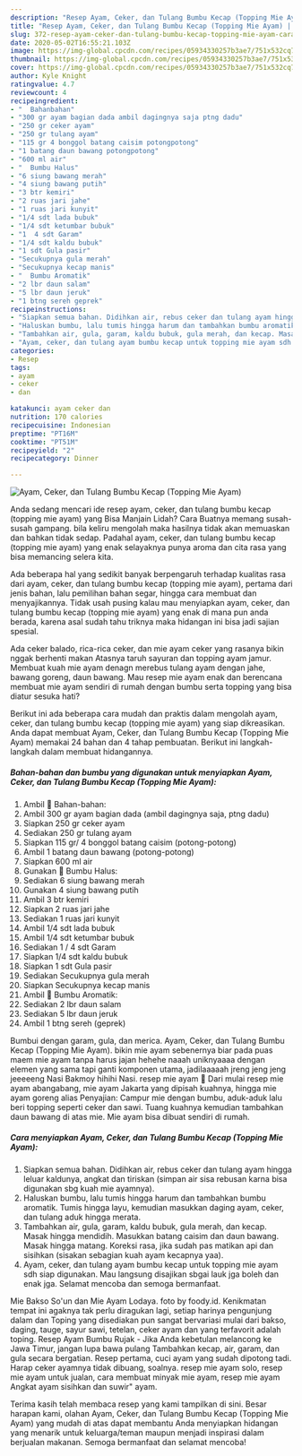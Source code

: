 ```yaml
---
description: "Resep Ayam, Ceker, dan Tulang Bumbu Kecap (Topping Mie Ayam) | Cara Bikin Ayam, Ceker, dan Tulang Bumbu Kecap (Topping Mie Ayam) Yang Enak dan Simpel"
title: "Resep Ayam, Ceker, dan Tulang Bumbu Kecap (Topping Mie Ayam) | Cara Bikin Ayam, Ceker, dan Tulang Bumbu Kecap (Topping Mie Ayam) Yang Enak dan Simpel"
slug: 372-resep-ayam-ceker-dan-tulang-bumbu-kecap-topping-mie-ayam-cara-bikin-ayam-ceker-dan-tulang-bumbu-kecap-topping-mie-ayam-yang-enak-dan-simpel
date: 2020-05-02T16:55:21.103Z
image: https://img-global.cpcdn.com/recipes/05934330257b3ae7/751x532cq70/ayam-ceker-dan-tulang-bumbu-kecap-topping-mie-ayam-foto-resep-utama.jpg
thumbnail: https://img-global.cpcdn.com/recipes/05934330257b3ae7/751x532cq70/ayam-ceker-dan-tulang-bumbu-kecap-topping-mie-ayam-foto-resep-utama.jpg
cover: https://img-global.cpcdn.com/recipes/05934330257b3ae7/751x532cq70/ayam-ceker-dan-tulang-bumbu-kecap-topping-mie-ayam-foto-resep-utama.jpg
author: Kyle Knight
ratingvalue: 4.7
reviewcount: 4
recipeingredient:
- "  Bahanbahan"
- "300 gr ayam bagian dada ambil dagingnya saja ptng dadu"
- "250 gr ceker ayam"
- "250 gr tulang ayam"
- "115 gr 4 bonggol batang caisim potongpotong"
- "1 batang daun bawang potongpotong"
- "600 ml air"
- "  Bumbu Halus"
- "6 siung bawang merah"
- "4 siung bawang putih"
- "3 btr kemiri"
- "2 ruas jari jahe"
- "1 ruas jari kunyit"
- "1/4 sdt lada bubuk"
- "1/4 sdt ketumbar bubuk"
- "1  4 sdt Garam"
- "1/4 sdt kaldu bubuk"
- "1 sdt Gula pasir"
- "Secukupnya gula merah"
- "Secukupnya kecap manis"
- "  Bumbu Aromatik"
- "2 lbr daun salam"
- "5 lbr daun jeruk"
- "1 btng sereh geprek"
recipeinstructions:
- "Siapkan semua bahan. Didihkan air, rebus ceker dan tulang ayam hingga leluar kaldunya, angkat dan tiriskan (simpan air sisa rebusan karna bisa digunakan sbg kuah mie ayamnya)."
- "Haluskan bumbu, lalu tumis hingga harum dan tambahkan bumbu aromatik. Tumis hingga layu, kemudian masukkan daging ayam, ceker, dan tulang aduk hingga merata."
- "Tambahkan air, gula, garam, kaldu bubuk, gula merah, dan kecap. Masak hingga mendidih. Masukkan batang caisim dan daun bawang. Masak hingga matang. Koreksi rasa, jika sudah pas matikan api dan sisihkan (sisakan sebagian kuah ayam kecapnya yaa)."
- "Ayam, ceker, dan tulang ayam bumbu kecap untuk topping mie ayam sdh siap digunakan. Mau langsung disajikan sbgai lauk jga boleh dan enak jga. Selamat mencoba dan semoga bermanfaat."
categories:
- Resep
tags:
- ayam
- ceker
- dan

katakunci: ayam ceker dan 
nutrition: 170 calories
recipecuisine: Indonesian
preptime: "PT16M"
cooktime: "PT51M"
recipeyield: "2"
recipecategory: Dinner

---
```



![Ayam, Ceker, dan Tulang Bumbu Kecap (Topping Mie Ayam)](https://img-global.cpcdn.com/recipes/05934330257b3ae7/751x532cq70/ayam-ceker-dan-tulang-bumbu-kecap-topping-mie-ayam-foto-resep-utama.jpg)

Anda sedang mencari ide resep ayam, ceker, dan tulang bumbu kecap (topping mie ayam) yang Bisa Manjain Lidah? Cara Buatnya memang susah-susah gampang. bila keliru mengolah maka hasilnya tidak akan memuaskan dan bahkan tidak sedap. Padahal ayam, ceker, dan tulang bumbu kecap (topping mie ayam) yang enak selayaknya punya aroma dan cita rasa yang bisa memancing selera kita.

Ada beberapa hal yang sedikit banyak berpengaruh terhadap kualitas rasa dari ayam, ceker, dan tulang bumbu kecap (topping mie ayam), pertama dari jenis bahan, lalu pemilihan bahan segar, hingga cara membuat dan menyajikannya. Tidak usah pusing kalau mau menyiapkan ayam, ceker, dan tulang bumbu kecap (topping mie ayam) yang enak di mana pun anda berada, karena asal sudah tahu triknya maka hidangan ini bisa jadi sajian spesial.

Ada ceker balado, rica-rica ceker, dan mie ayam ceker yang rasanya bikin nggak berhenti makan Atasnya taruh sayuran dan topping ayam jamur. Membuat kuah mie ayam denagn merebus tulang ayam dengan jahe, bawang goreng, daun bawang. Mau resep mie ayam enak dan berencana membuat mie ayam sendiri di rumah dengan bumbu serta topping yang bisa diatur sesuka hati?


Berikut ini ada beberapa cara mudah dan praktis dalam mengolah ayam, ceker, dan tulang bumbu kecap (topping mie ayam) yang siap dikreasikan. Anda dapat membuat Ayam, Ceker, dan Tulang Bumbu Kecap (Topping Mie Ayam) memakai 24 bahan dan 4 tahap pembuatan. Berikut ini langkah-langkah dalam membuat hidangannya.

<!--inarticleads1-->

##### Bahan-bahan dan bumbu yang digunakan untuk menyiapkan Ayam, Ceker, dan Tulang Bumbu Kecap (Topping Mie Ayam):

1. Ambil  🍗 Bahan-bahan:
1. Ambil 300 gr ayam bagian dada (ambil dagingnya saja, ptng dadu)
1. Siapkan 250 gr ceker ayam
1. Sediakan 250 gr tulang ayam
1. Siapkan 115 gr/ 4 bonggol batang caisim (potong-potong)
1. Ambil 1 batang daun bawang (potong-potong)
1. Siapkan 600 ml air
1. Gunakan  🌰 Bumbu Halus:
1. Sediakan 6 siung bawang merah
1. Gunakan 4 siung bawang putih
1. Ambil 3 btr kemiri
1. Siapkan 2 ruas jari jahe
1. Sediakan 1 ruas jari kunyit
1. Ambil 1/4 sdt lada bubuk
1. Ambil 1/4 sdt ketumbar bubuk
1. Sediakan 1 / 4 sdt Garam
1. Siapkan 1/4 sdt kaldu bubuk
1. Siapkan 1 sdt Gula pasir
1. Sediakan Secukupnya gula merah
1. Siapkan Secukupnya kecap manis
1. Ambil  🌰 Bumbu Aromatik:
1. Sediakan 2 lbr daun salam
1. Sediakan 5 lbr daun jeruk
1. Ambil 1 btng sereh (geprek)


Bumbui dengan garam, gula, dan merica. Ayam, Ceker, dan Tulang Bumbu Kecap (Topping Mie Ayam). bikin mie ayam sebenernya biar pada puas maem mie ayam tanpa harus jajan hehehe naaah uniknyaaaa dengan elemen yang sama tapi ganti komponen utama, jadilaaaaah jreng jeng jeng jeeeeeng Nasi Bakmoy hihihi Nasi. resep mie ayam 🍜 Dari mulai resep mie ayam abangabang, mie ayam Jakarta yang dipisah kuahnya, hingga mie ayam goreng alias Penyajian: Campur mie dengan bumbu, aduk-aduk lalu beri topping seperti ceker dan sawi. Tuang kuahnya kemudian tambahkan daun bawang di atas mie. Mie ayam bisa dibuat sendiri di rumah. 

<!--inarticleads2-->

##### Cara menyiapkan Ayam, Ceker, dan Tulang Bumbu Kecap (Topping Mie Ayam):

1. Siapkan semua bahan. Didihkan air, rebus ceker dan tulang ayam hingga leluar kaldunya, angkat dan tiriskan (simpan air sisa rebusan karna bisa digunakan sbg kuah mie ayamnya).
1. Haluskan bumbu, lalu tumis hingga harum dan tambahkan bumbu aromatik. Tumis hingga layu, kemudian masukkan daging ayam, ceker, dan tulang aduk hingga merata.
1. Tambahkan air, gula, garam, kaldu bubuk, gula merah, dan kecap. Masak hingga mendidih. Masukkan batang caisim dan daun bawang. Masak hingga matang. Koreksi rasa, jika sudah pas matikan api dan sisihkan (sisakan sebagian kuah ayam kecapnya yaa).
1. Ayam, ceker, dan tulang ayam bumbu kecap untuk topping mie ayam sdh siap digunakan. Mau langsung disajikan sbgai lauk jga boleh dan enak jga. Selamat mencoba dan semoga bermanfaat.


Mie Bakso So&#39;un dan Mie Ayam Lodaya. foto by foody.id. Kenikmatan tempat ini agaknya tak perlu diragukan lagi, setiap harinya pengunjung dalam dan Toping yang disediakan pun sangat bervariasi mulai dari bakso, daging, tauge, sayur sawi, tetelan, ceker ayam dan yang terfavorit adalah toping. Resep Ayam Bumbu Rujak - Jika Anda kebetulan melancong ke Jawa Timur, jangan lupa bawa pulang Tambahkan kecap, air, garam, dan gula secara bergatian. Resep pertama, cuci ayam yang sudah dipotong tadi. Harap ceker ayamnya tidak dibuang, soalnya. resep mie ayam solo, resep mie ayam untuk jualan, cara membuat minyak mie ayam, resep mie ayam Angkat ayam sisihkan dan suwir&#34; ayam. 

Terima kasih telah membaca resep yang kami tampilkan di sini. Besar harapan kami, olahan Ayam, Ceker, dan Tulang Bumbu Kecap (Topping Mie Ayam) yang mudah di atas dapat membantu Anda menyiapkan hidangan yang menarik untuk keluarga/teman maupun menjadi inspirasi dalam berjualan makanan. Semoga bermanfaat dan selamat mencoba!
